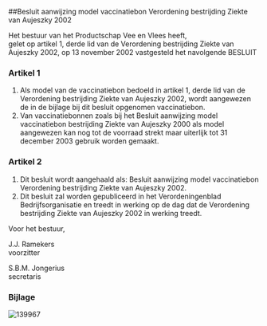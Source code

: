 <meta http-equiv='Content-Type' content='text/html; charset=utf-8' />

##Besluit aanwijzing model vaccinatiebon Verordening bestrijding Ziekte van Aujeszky 2002

Het bestuur van het Productschap Vee en Vlees heeft,  
gelet op artikel 1, derde lid van de Verordening bestrijding Ziekte van Aujeszky 2002,
op 13 november 2002 vastgesteld het navolgende BESLUIT    

### Artikel  1  

1.  Als model van de vaccinatiebon bedoeld in artikel 1, derde lid van de Verordening bestrijding Ziekte van Aujeszky 2002, wordt aangewezen de in de bijlage bij dit besluit opgenomen vaccinatiebon.   
2.  Van vaccinatiebonnen zoals bij het Besluit aanwijzing model vaccinatiebon bestrijding Ziekte van Aujeszky 2000 als model aangewezen kan nog tot de voorraad strekt maar uiterlijk tot 31 december 2003 gebruik worden gemaakt.   

### Artikel  2  

1.  Dit besluit wordt aangehaald als: Besluit aanwijzing model vaccinatiebon Verordening bestrijding Ziekte van Aujeszky 2002.   
2.  Dit besluit zal worden gepubliceerd in het Verordeningenblad Bedrijfsorganisatie en treedt in werking op de dag dat de Verordening bestrijding Ziekte van Aujeszky 2002 in werking treedt.   

Voor het bestuur,  

J.J. Ramekers  
voorzitter  

S.B.M. Jongerius  
secretaris    

### Bijlage  

![139967](http://wetten.overheid.nl/Illustration/139967)


